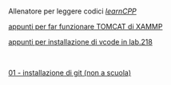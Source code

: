 

<BR>

Allenatore per leggere codici [_learnCPP_](https://sabatinipaolo.github.io/learnCPP/)


<a href="tomcatXampp/"> appunti per far funzionare TOMCAT di XAMMP</a> 

<a href="vcode/"> appunti per installazione di vcode in lab.218 </a> 

<br>

<a href="gitGitHubVisualCode/installazioneGit.webm"> 01 - installazione di git (non a scuola) </a>
<br>

